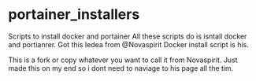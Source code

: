 # portainer_installers
Scripts to install docker and portainer
All these scripts do is isntall docker and portianrer. Got this Iedea from @Novaspirit
Docker install script is his. 

This is a fork or copy whatever you want to call it from Novaspirit. Just made this on my end so i dont need to naviage to his page all the tim. 
